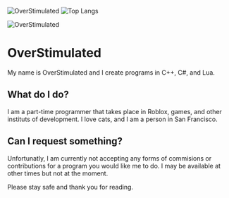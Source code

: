 ![OverStimulated](https://github-readme-stats.vercel.app/api?username=MaiSakuraGoBRR&show_icons=true&theme=tokyonight) ![Top Langs](https://github-readme-stats.vercel.app/api/top-langs/?username=MaiSakuraGoBRR&layout=compact&show_icons=true&theme=tokyonight)


![OverStimulated](https://cdn.discordapp.com/attachments/973777385881219092/977822938940207154/gracis.png)

# OverStimulated

My name is OverStimulated and I create programs in C++, C#, and Lua.

## What do I do?

I am a part-time programmer that takes place in Roblox, games, and other instituts of development.
I love cats, and I am a person in San Francisco.

## Can I request something?

Unfortunatly, I am currently not accepting any forms of commisions or contributions for a program you would like me to do.
I may be available at other times but not at the moment.


Please stay safe and thank you for reading.
